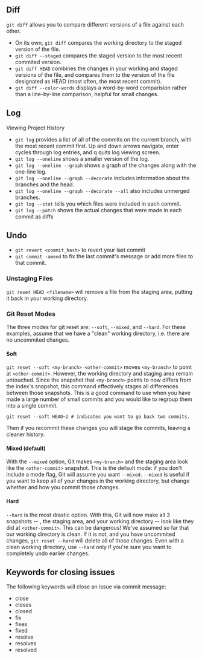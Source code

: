 ## Diff

`git diff` allows you to compare different versions of a file against each other.

- On its own, `git diff` compares the working directory to the staged version of the file.
- `git diff --staged` compares the staged version to the most recent commited version.
- `git diff HEAD` combines the changes in your working and staged versions of the file, and compares them to the version of the file designated as HEAD (most often, the most recent commit).
- `git diff --color-words` displays a word-by-word comparision rather than a line-by-line comparison, helpful for small changes.

## Log

Viewing Project History

- `git log` provides a list of all of the commits on the current branch, with the most recent commit first. Up and down arrows navigate, enter cycles through log entries, and q quits log viewing screen.
- `git log --oneline` shows a smaller version of the log.
- `git log --oneline --graph` shows a graph of the changes along with the one-line log.
- `git log --oneline --graph --decorate` includes information about the branches and the head.
- `git log --oneline --graph --decorate --all` also includes unmerged branches.
- `git log --stat` tells you which files were included in each commit.
- `git log --patch` shows the actual changes that were made in each commit as diffs

## Undo

- `git revert <commit_hash>` to revert your last commit
- `git commit -amend` to fix the last commit's message or add more files to that commit.

### Unstaging Files

`git reset HEAD <filename>` will remove a file from the staging area, putting it back in your working directory.

### Git Reset Modes

The three modes for git reset are: `--soft`, `--mixed`, and `--hard`. For these examples, assume that we have a "clean" working directory, i.e. there are no uncommited changes.

#### Soft

`git reset --soft <my-branch> <other-commit>` moves `<my-branch>` to point at `<other-commit>`. However, the working directory and staging area remain untouched. Since the snapshot that `<my-branch>` points to now differs from the index's snapshot, this command effectively stages all differences between those snapshots. This is a good command to use when you have made a large number of small commits and you would like to regroup them into a single commit.

```
git reset --soft HEAD~2 # indicates you want to go back two commits.
```

Then if you recommit these changes you will stage the commits, leaving a cleaner history.

#### Mixed (default)

With the `--mixed` option, Git makes `<my-branch>` and the staging area look like the `<other-commit>` snapshot. This is the default mode: if you don't include a mode flag, Git will assume you want `--mixed`. `--mixed` is useful if you want to keep all of your changes in the working directory, but change whether and how you commit those changes.

#### Hard
`--hard` is the most drastic option. With this, Git will now make all 3 snapshots -- , the staging area, and your working directory -- look like they did at `<other-commit>`. This can be dangerous! We've assumed so far that our working directory is clean. If it is not, and you have uncommited changes, `git reset --hard` will delete all of those changes. Even with a clean working directory, use `--hard` only if you're sure you want to completely undo earlier changes.



## Keywords for closing issues

The following keywords will close an issue via commit message:

- close
- closes
- closed
- fix
- fixes
- fixed
- resolve
- resolves
- resolved
